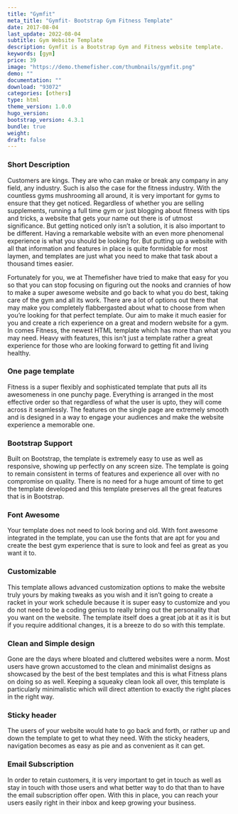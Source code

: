 ```yaml
---
title: "Gymfit"
meta_title: "Gymfit- Bootstrap Gym Fitness Template"
date: 2017-08-04
last_update: 2022-08-04
subtitle: Gym Website Template
description: Gymfit is a Bootstrap Gym and Fitness website template. 
keywords: [gym]
price: 39
image: "https://demo.themefisher.com/thumbnails/gymfit.png"
demo: ""
documentation: ""
download: "93072"
categories: [others]
type: html
theme_version: 1.0.0
hugo_version: 
bootstrap_version: 4.3.1
bundle: true
weight:
draft: false
---
```


### Short Description

Customers are kings. They are who can make or break any company in any field, any industry. Such is also the case for the fitness industry. With the countless gyms mushrooming all around, it is very important for gyms to ensure that they get noticed. Regardless of whether you are selling supplements, running a full time gym or just blogging about fitness with tips and tricks, a website that gets your name out there is of utmost significance. But getting noticed only isn’t a solution, it is also important to be different. Having a remarkable website with an even more phenomenal experience is what you should be looking for. But putting up a website with all that information and features in place is quite formidable for most laymen, and templates are just what you need to make that task about a thousand times easier.

Fortunately for you, we at Themefisher have tried to make that easy for you so that you can stop focusing on figuring out the nooks and crannies of how to make a super awesome website and go back to what you do best, taking care of the gym and all its work. There are a lot of options out there that may make you completely flabbergasted about what to choose from when you’re looking for that perfect template. Our aim to make it much easier for you and create a rich experience on a great and modern website for a gym. In comes Fitness, the newest HTML template which has more than what you may need. Heavy with features, this isn’t just a template rather a great experience for those who are looking forward to getting fit and living healthy.

### One page template

Fitness is a super flexibly and sophisticated template that puts all its awesomeness in one punchy page. Everything is arranged in the most effective order so that regardless of what the user is upto, they will come across it seamlessly. The features on the single page are extremely smooth and is designed in a way to engage your audiences and make the website experience a memorable one.

### Bootstrap Support

Built on Bootstrap, the template is extremely easy to use as well as responsive, showing up perfectly on any screen size. The template is going to remain consistent in terms of features and experience all over with no compromise on quality. There is no need for a huge amount of time to get the template developed and this template preserves all the great features that is in Bootstrap.

### Font Awesome

Your template does not need to look boring and old. With font awesome integrated in the template, you can use the fonts that are apt for you and create the best gym experience that is sure to look and feel as great as you want it to.

### Customizable

This template allows advanced customization options to make the website truly yours by making tweaks as you wish and it isn’t going to create a racket in your work schedule because it is super easy to customize and you do not need to be a coding genius to really bring out the personality that you want on the website. The template itself does a great job at it as it is but if you require additional changes, it is a breeze to do so with this template.

### Clean and Simple design

Gone are the days where bloated and cluttered websites were a norm. Most users have grown accustomed to the clean and minimalist designs as showcased by the best of the best templates and this is what Fitness plans on doing so as well. Keeping a squeaky clean look all over, this template is particularly minimalistic which will direct attention to exactly the right places in the right way.

### Sticky header

The users of your website would hate to go back and forth, or rather up and down the template to get to what they need. With the sticky headers, navigation becomes as easy as pie and as convenient as it can get.

### Email Subscription

In order to retain customers, it is very important to get in touch as well as stay in touch with those users and what better way to do that than to have the email subscription offer open. With this in place, you can reach your users easily right in their inbox and keep growing your business.
